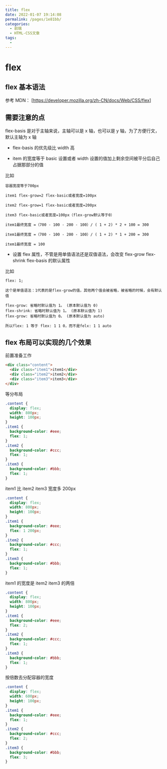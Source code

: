 ```yaml
---
title: flex
date: 2022-01-07 19:14:08
permalink: /pages/1e81bb/
categories:
  - 前端
  - HTML-CSS文章
tags:
  -
---
```


# flex

## flex 基本语法

参考 MDN： [https://developer.mozilla.org/zh-CN/docs/Web/CSS/flex]

## 需要注意的点

flex-basis 是对于主轴来说，主轴可以是 x 轴，也可以是 y 轴，为了方便行文，默认主轴为 x 轴

- flex-basis 的优先级比 width 高

- item 的宽度等于 basic 设置或者 width 设置的值加上剩余空间被平分后自己占据那部分的值

比如

```text
容器宽度等于700px

item1 flex-grow=2 flex-basic或者宽度=100px

item2 flex-grow=1 flex-basic或者宽度=200px

item3 flex-basic或者宽度=100px（flex-grow默认等于0）

item1最终宽度 =（700 - 100 - 200 - 100）/ ( 1 + 2) * 2 + 100 = 300

item1最终宽度 =（700 - 100 - 200 - 100）/ ( 1 + 2) * 1 + 200 = 300

item1最终宽度 = 100
```

- 设置 flex 属性，不管是用单值语法还是双值语法，会改变 flex-grow flex-shrink flex-basis 的默认属性

比如

```text
flex: 1;

这个是单值语法：1代表的是flex-grow的值，其他两个值会被省略，被省略的时候，会有默认值

flex-grow: 省略时默认值为 1。 (原本默认值为 0)
flex-shrink: 省略时默认值为 1。 (原本默认值为 1)
flex-grow: 省略时默认值为 0。 (原本默认值为 auto)

所以flex: 1 等于 flex: 1 1 0，而不是felx: 1 1 auto
```

## flex 布局可以实现的几个效果

前置准备工作

```html
<div class="content">
  <div class="item1">item1</div>
  <div class="item2">item2</div>
  <div class="item3">item3</div>
</div>
```

等分布局

```css
.content {
  display: flex;
  width: 800px;
  height: 100px;
}
.item1 {
  background-color: #eee;
  flex: 1;
}
.item2 {
  background-color: #ccc;
  flex: 1;
}
.item3 {
  background-color: #bbb;
  flex: 1;
}
```

item1 比 item2 item3 宽度多 200px

```css
.content {
  display: flex;
  width: 800px;
  height: 100px;
}
.item1 {
  background-color: #eee;
  flex: 1 200px;
}
.item2 {
  background-color: #ccc;
  flex: 1;
}
.item3 {
  background-color: #bbb;
  flex: 1;
}
```

item1 的宽度是 item2 item3 的两倍

```css
.content {
  display: flex;
  width: 800px;
  height: 100px;
}
.item1 {
  background-color: #eee;
  flex: 2;
}
.item2 {
  background-color: #ccc;
  flex: 1;
}
.item3 {
  background-color: #bbb;
  flex: 1;
}
```

按倍数去分配容器的宽度

```css
.content {
  display: flex;
  width: 600px;
  height: 100px;
}
.item1 {
  background-color: #eee;
  flex: 1;
}
.item2 {
  background-color: #ccc;
  flex: 2;
}
.item3 {
  background-color: #bbb;
  flex: 3;
}
```
